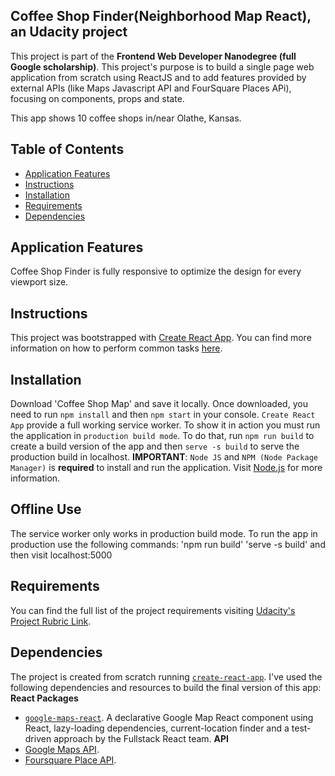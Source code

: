 ## Coffee Shop Finder(Neighborhood Map React), an Udacity project

This project is part of the __Frontend Web Developer Nanodegree (full Google scholarship)__. This project's purpose is to build a single page web application from scratch using ReactJS and to add features provided by external APIs (like Maps Javascript API and FourSquare Places APi), focusing on components, props and state.

This app shows 10 coffee shops in/near Olathe, Kansas.

## Table of Contents
* [Application Features](#application)
* [Instructions](#instructions)
* [Installation](#installation)
* [Requirements](#requirements)
* [Dependencies](#dependencies)

## Application Features
Coffee Shop Finder is fully responsive to optimize the design for every viewport size. 

## Instructions
This project was bootstrapped with [Create React App](https://github.com/facebookincubator/create-react-app). You can find more information on how to perform common tasks [here](https://github.com/facebookincubator/create-react-app/blob/master/packages/react-scripts/template/README.md).

## Installation
Download 'Coffee Shop Map' and save it locally. Once downloaded, you need to run `npm install` and then `npm start` in your console.
`Create React App` provide a full working service worker. To show it in action you must run the application in `production build mode`. To do that, run `npm run build` to create a build version of the app and then `serve -s build` to serve the production build in localhost.
**IMPORTANT**: `Node JS` and `NPM (Node Package Manager)` is **required** to install and run the application. Visit [Node.js](https://nodejs.org/) for more information.

## Offline Use
The service worker only works in production build mode. To run the app in production use the following commands: 'npm run build' 'serve -s build' and then visit localhost:5000

## Requirements
You can find the full list of the project requirements visiting [Udacity's Project Rubric Link](https://review.udacity.com/#!/rubrics/1351/view).

## Dependencies
The project is created from scratch running [`create-react-app`](https://github.com/facebook/create-react-app).
I've used the following dependencies and resources to build the final version of this app:
__React Packages__
- [`google-maps-react`](https://www.npmjs.com/package/google-maps-react). A declarative Google Map React component using React, lazy-loading dependencies, current-location finder and a test-driven approach by the Fullstack React team.
__API__
- [Google Maps API](https://cloud.google.com/maps-platform/).
- [Foursquare Place API](https://developer.foursquare.com/).
